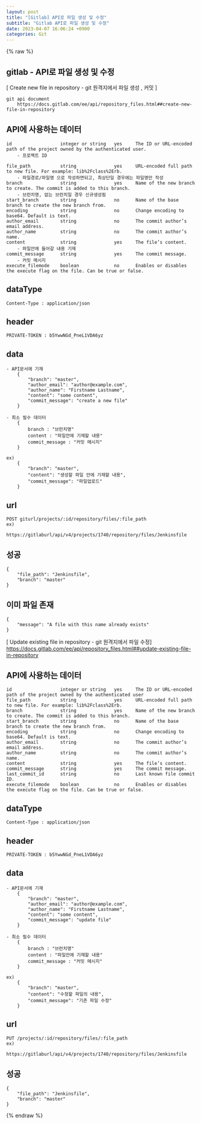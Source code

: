```yaml
---  
layout: post  
title: "[Gitlab] API로 파일 생성 및 수정"  
subtitle: "Gitlab API로 파일 생성 및 수정"  
date: 2023-04-07 16:06:24 +0900  
categories: Git  
---  
```

{% raw %}  
## gitlab - API로 파일 생성 및 수정  
  
[ Create new file in repository - git 원격지에서 파일 생성 , 커밋 ]  
  
	git api document  
		https://docs.gitlab.com/ee/api/repository_files.html##create-new-file-in-repository  
  
## API에 사용하는 데이터  
  
	id					integer or string	yes		The ID or URL-encoded path of the project owned by the authenticated user.  
		- 프로젝트 ID  
  
	file_path			string				yes		URL-encoded full path to new file. For example: lib%2Fclass%2Erb.  
		- 파일경로/파일명 으로 작성하면되고, 최상단일 경우에는 파일명만 작성  
	branch				string				yes		Name of the new branch to create. The commit is added to this branch.  
		- 브런치명, 없는 브런치일 경우 신규생성됨  
	start_branch		string				no		Name of the base branch to create the new branch from.  
	encoding			string				no		Change encoding to base64. Default is text.  
	author_email		string				no		The commit author’s email address.  
	author_name			string				no		The commit author’s name.  
	content				string				yes		The file’s content.  
		- 파일안에 들어갈 내용 기재  
	commit_message		string				yes		The commit message.  
		- 커밋 메시지  
	execute_filemode	boolean				no		Enables or disables the execute flag on the file. Can be true or false.  
  
## dataType  
	Content-Type : application/json  
  
## header  
	PRIVATE-TOKEN : b5YwwNGd_PneL1VDA6yz  
  
## data  
  
	- API문서에 기재  
		{  
			"branch": "master",  
			"author_email": "author@example.com",  
			"author_name": "Firstname Lastname",  
			"content": "some content",  
			"commit_message": "create a new file"  
		}  
  
	- 최소 필수 데이터  
		{  
			branch : "브런치명"  
			content : "파일안에 기재할 내용"  
			commit_message : "커밋 메시지"  
		}  
  
	ex)  
		{  
			"branch": "master",  
			"content": "생성할 파일 안에 기재할 내용",  
			"commit_message": "파일업로드"  
		}  
  
## url  
	POST giturl/projects/:id/repository/files/:file_path  
	ex)  
		https://gitlaburl/api/v4/projects/1740/repository/files/Jenkinsfile  
  
## 성공  
	{  
		"file_path": "Jenkinsfile",  
		"branch": "master"  
	}  
  
## 이미 파일 존재  
	{  
		"message": "A file with this name already exists"  
	}  
  
[ Update existing file in repository - git 원격지에서 파일 수정]  
	https://docs.gitlab.com/ee/api/repository_files.html##update-existing-file-in-repository  
  
## API에 사용하는 데이터  
	id					integer or string	yes		The ID or URL-encoded path of the project owned by the authenticated user  
	file_path			string				yes		URL-encoded full path to new file. For example: lib%2Fclass%2Erb.  
	branch				string				yes		Name of the new branch to create. The commit is added to this branch.  
	start_branch		string				no		Name of the base branch to create the new branch from.  
	encoding			string				no		Change encoding to base64. Default is text.  
	author_email		string				no		The commit author’s email address.  
	author_name			string				no		The commit author’s name.  
	content				string				yes		The file’s content.  
	commit_message		string				yes		The commit message.  
	last_commit_id		string				no		Last known file commit ID.  
	execute_filemode	boolean				no		Enables or disables the execute flag on the file. Can be true or false.  
  
## dataType  
	Content-Type : application/json  
  
## header  
	PRIVATE-TOKEN : b5YwwNGd_PneL1VDA6yz  
  
## data  
	- API문서에 기재  
		{  
			"branch": "master",  
			"author_email": "author@example.com",  
			"author_name": "Firstname Lastname",  
			"content": "some content",  
			"commit_message": "update file"  
		}  
  
	- 최소 필수 데이터  
		{  
			branch : "브런치명"  
			content : "파일안에 기재할 내용"  
			commit_message : "커밋 메시지"  
		}  
  
	ex)  
		{  
			"branch": "master",  
			"content": "수정할 파일의 내용",  
			"commit_message": "기존 파일 수정"  
		}  
  
## url  
	PUT /projects/:id/repository/files/:file_path  
	ex)  
		https://gitlaburl/api/v4/projects/1740/repository/files/Jenkinsfile  
  
## 성공  
	{  
		"file_path": "Jenkinsfile",  
		"branch": "master"  
	}  
{% endraw %}